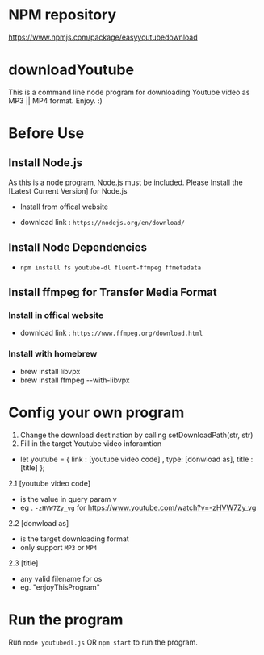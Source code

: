 # NPM repository
https://www.npmjs.com/package/easyyoutubedownload

# downloadYoutube
This is a command line node program for downloading Youtube video as MP3 || MP4 format. Enjoy. :)

# Before Use
## Install Node.js
As this is a node program, Node.js must be included.
Please Install the [Latest Current Version] for Node.js

* Install from offical website
- download link : `https://nodejs.org/en/download/`

## Install Node Dependencies
- `npm install fs youtube-dl fluent-ffmpeg ffmetadata`

## Install ffmpeg for Transfer Media Format
### Install in offical website
- download link : `https://www.ffmpeg.org/download.html`

### Install with homebrew
- brew install libvpx
- brew install ffmpeg --with-libvpx
 
# Config your own program
1. Change the download destination by calling setDownloadPath(str, str)
2. Fill in the target Youtube video inforamtion 
- let youtube = {
	link : [youtube video code] ,
	type: [donwload as],
	title : [title]
};

2.1 [youtube video code] 
- is the value in query param v
- eg . `-zHVW7Zy_vg` for https://www.youtube.com/watch?v=-zHVW7Zy_vg

2.2 [donwload as]
- is the target downloading format
- only support `MP3` or `MP4`

2.3 [title]
- any valid filename for os
- eg. "enjoyThisProgram"

# Run the program
Run `node youtubedl.js` OR `npm start` to run the program.
